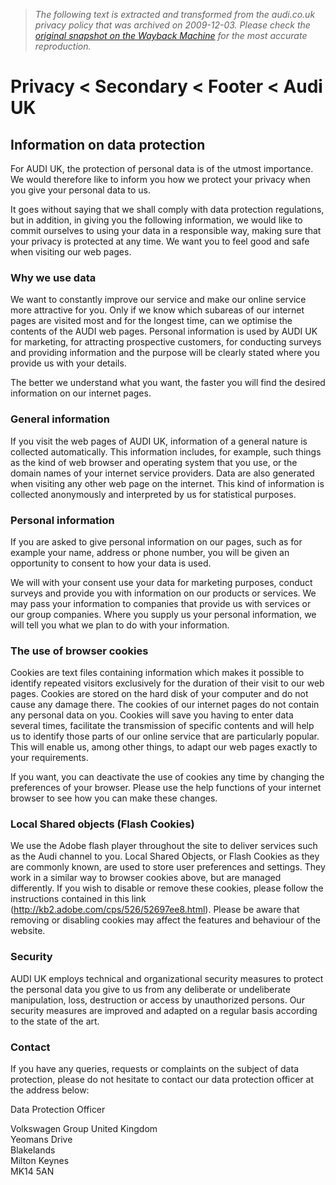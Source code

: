 > *The following text is extracted and transformed from the audi.co.uk privacy policy that was archived on 2009-12-03. Please check the [original snapshot on the Wayback Machine](https://web.archive.org/web/20091203172701id_/http%3A//www.audi.co.uk/footer/secondary/privacy.html) for the most accurate reproduction.*

# Privacy < Secondary < Footer < Audi UK

## Information on data protection

For AUDI UK, the protection of personal data is of the utmost importance. We would therefore like to inform you how we protect your privacy when you give your personal data to us. 

It goes without saying that we shall comply with data protection regulations, but in addition, in giving you the following information, we would like to commit ourselves to using your data in a responsible way, making sure that your privacy is protected at any time. We want you to feel good and safe when visiting our web pages.

### Why we use data

We want to constantly improve our service and make our online service more attractive for you. Only if we know which subareas of our internet pages are visited most and for the longest time, can we optimise the contents of the AUDI web pages. Personal information is used by AUDI UK for marketing, for attracting prospective customers, for conducting surveys and providing information and the purpose will be clearly stated where you provide us with your details.

The better we understand what you want, the faster you will find the desired information on our internet pages.

### General information

If you visit the web pages of AUDI UK, information of a general nature is collected automatically. This information includes, for example, such things as the kind of web browser and operating system that you use, or the domain names of your internet service providers. Data are also generated when visiting any other web page on the internet. This kind of information is collected anonymously and interpreted by us for statistical purposes.

### Personal information

If you are asked to give personal information on our pages, such as for example your name, address or phone number, you will be given an opportunity to consent to how your data is used.

We will with your consent use your data for marketing purposes, conduct surveys and provide you with information on our products or services. We may pass your information to companies that provide us with services or our group companies. Where you supply us your personal information, we will tell you what we plan to do with your information.

### The use of browser cookies

Cookies are text files containing information which makes it possible to identify repeated visitors exclusively for the duration of their visit to our web pages. Cookies are stored on the hard disk of your computer and do not cause any damage there. The cookies of our internet pages do not contain any personal data on you. Cookies will save you having to enter data several times, facilitate the transmission of specific contents and will help us to identify those parts of our online service that are particularly popular. This will enable us, among other things, to adapt our web pages exactly to your requirements.

If you want, you can deactivate the use of cookies any time by changing the preferences of your browser. Please use the help functions of your internet browser to see how you can make these changes.

### Local Shared objects (Flash Cookies)

We use the Adobe flash player throughout the site to deliver services such as the Audi channel to you. Local Shared Objects, or Flash Cookies as they are commonly known, are used to store user preferences and settings. They work in a similar way to browser cookies above, but are managed differently. If you wish to disable or remove these cookies, please follow the instructions contained in this link (<http://kb2.adobe.com/cps/526/52697ee8.html>). Please be aware that removing or disabling cookies may affect the features and behaviour of the website.

### Security

AUDI UK employs technical and organizational security measures to protect the personal data you give to us from any deliberate or undeliberate manipulation, loss, destruction or access by unauthorized persons. Our security measures are improved and adapted on a regular basis according to the state of the art.

### Contact

If you have any queries, requests or complaints on the subject of data protection, please do not hesitate to contact our data protection officer at the address below:

Data Protection Officer

Volkswagen Group United Kingdom  
Yeomans Drive  
Blakelands  
Milton Keynes  
MK14 5AN

